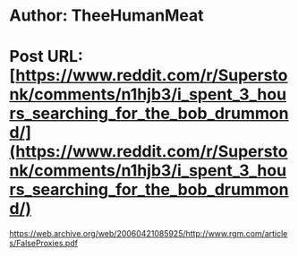 # Author: TheeHumanMeat
# Post URL: [https://www.reddit.com/r/Superstonk/comments/n1hjb3/i_spent_3_hours_searching_for_the_bob_drummond/](https://www.reddit.com/r/Superstonk/comments/n1hjb3/i_spent_3_hours_searching_for_the_bob_drummond/)


https://web.archive.org/web/20060421085925/http://www.rgm.com/articles/FalseProxies.pdf